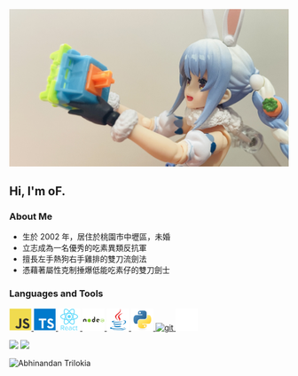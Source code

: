 <img src="./image.jpg">

<h2>Hi, I'm oF.</h2>

<h3>About Me </h3>

- 生於 2002 年，居住於桃園市中壢區，未婚
- 立志成為一名優秀的吃素異類反抗軍
- 擅長左手熱狗右手雞排的雙刀流劍法
- 憑藉著屬性克制捶爆低能吃素仔的雙刀劍士

<h3>Languages and Tools</h3>
<p>
  <a href="https://developer.mozilla.org/en-US/docs/Web/JavaScript" target="_blank" rel="noreferrer">
    <img src="https://raw.githubusercontent.com/devicons/devicon/master/icons/javascript/javascript-original.svg" alt="javascript" width="40" height="40"/>
  </a>
  <a href="https://www.typescriptlang.org/" target="_blank" rel="noreferrer">
    <img src="https://raw.githubusercontent.com/devicons/devicon/master/icons/typescript/typescript-original.svg" alt="typescript" width="40" height="40"/>
  </a>
  <a href="https://reactjs.org/" target="_blank" rel="noreferrer">
    <img src="https://raw.githubusercontent.com/devicons/devicon/master/icons/react/react-original-wordmark.svg" alt="react" width="40" height="40"/>
  </a>
  <a href="https://nodejs.org" target="_blank" rel="noreferrer"> 
    <img src="https://raw.githubusercontent.com/devicons/devicon/master/icons/nodejs/nodejs-original-wordmark.svg" alt="nodejs" width="40" height="40"/>
  </a> 
  <a href="https://www.java.com" target="_blank" rel="noreferrer">
    <img src="https://raw.githubusercontent.com/devicons/devicon/master/icons/java/java-original.svg" alt="java" width="40" height="40"/>
  </a>
  <a href="https://www.python.org" target="_blank" rel="noreferrer"> 
    <img src="https://raw.githubusercontent.com/devicons/devicon/master/icons/python/python-original.svg" alt="python" width="40" height="40"/> 
  </a>
  <a href="https://git-scm.com/" target="_blank" rel="noreferrer"> 
    <img src="https://www.vectorlogo.zone/logos/git-scm/git-scm-icon.svg" width="40" alt="git" height="40"/> 
  </a>
  <img src="https://github.com/Aakarsh-B/trying-repos/blob/master/github.svg" width="40" alt="github" height="40"/>
</p>

<div>
  <img height="150em" src="https://github-readme-stats.vercel.app/api?username=sky9154&theme=tokyonight&show_icons=true&hide=prs"/>
  <img height="150em" src="https://github-readme-stats.vercel.app/api/top-langs/?username=sky9154&theme=tokyonight&layout=compact&langs_count=4&hide=css,HTML"/>
</div>

![Abhinandan Trilokia](https://raw.githubusercontent.com/Trilokia/Trilokia/379277808c61ef204768a61bbc5d25bc7798ccf1/bottom_header.svg)
